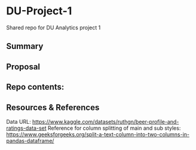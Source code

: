 # DU-Project-1
Shared repo for DU Analytics project 1

## Summary


## Proposal



## Repo contents:


## Resources & References
Data URL: https://www.kaggle.com/datasets/ruthgn/beer-profile-and-ratings-data-set
Reference for column splitting of main and sub styles: https://www.geeksforgeeks.org/split-a-text-column-into-two-columns-in-pandas-dataframe/


